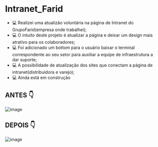 # Intranet_Farid
 
- 💻 Realizei uma atualizão voluntária na página de Intranet do GrupoFarid(empresa onde trabalhei);
- 💻 O intuito deste projeto é atualizar a página e deixar um design mais atrativo para os colaboradores;
- 💻 Foi adicionado um bottom para o usuário baixar o terminal correspondente ao seu setor para auxiliar a equipe de infraestrutura a dar suporte;
- 💻 A possibilidade de atualização dos sites que conectam a página de intranet(distribuidora e varejo);
- 💻 Ainda está em construção




## ANTES 👇

![image](https://user-images.githubusercontent.com/80642632/139963805-ced9c633-caa7-4f72-ab30-9b10ec99afe0.png)

## DEPOIS 👇

![image](https://user-images.githubusercontent.com/80642632/139963956-0e62f257-7cce-45c4-a357-d6dbdf94ef56.png)
